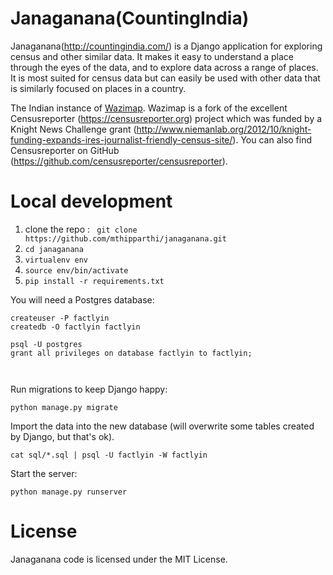 # Janaganana(CountingIndia)

Janaganana(http://countingindia.com/) is a Django application for exploring census and other similar data. It makes it easy to understand a place through the eyes of the data, and to explore data across a range of places. It is most suited for census data but can easily be used with other data that is similarly focused on places in a country.

The Indian instance of [Wazimap](https://github.com/Code4SA/wazimap). Wazimap is a fork of the excellent Censusreporter (https://censusreporter.org) project which was funded by a
Knight News Challenge grant (http://www.niemanlab.org/2012/10/knight-funding-expands-ires-journalist-friendly-census-site/).
You can also find Censusreporter on GitHub (https://github.com/censusreporter/censusreporter).

# Local development

1. clone the repo : `` git clone https://github.com/mthipparthi/janaganana.git``
2. ``cd janaganana``
3. ``virtualenv env``
4. ``source env/bin/activate``
3. ``pip install -r requirements.txt``

You will need a Postgres database:


```
createuser -P factlyin
createdb -O factlyin factlyin

psql -U postgres
grant all privileges on database factlyin to factlyin;



```

Run migrations to keep Django happy:
```
python manage.py migrate
```

Import the data into the new database (will overwrite some tables created by Django, but that's ok).
```
cat sql/*.sql | psql -U factlyin -W factlyin
```

Start the server:
```
python manage.py runserver
```


# License

Janaganana code is licensed under the MIT License.
